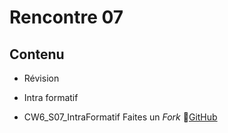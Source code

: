 # Rencontre 07

## Contenu
- Révision
- Intra formatif

- CW6_S07_IntraFormatif Faites un *Fork* 🔗[GitHub](BRISE)